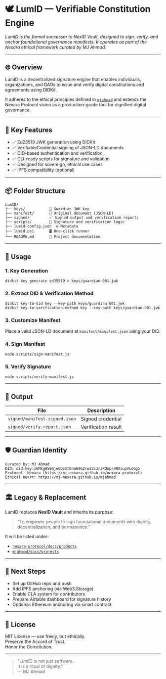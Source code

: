 # 🕊️ LumID — Verifiable Constitution Engine

_LumID is the formal successor to NexID Vault, designed to sign, verify, and anchor foundational governance manifests. It operates as part of the Nexara ethical framework curated by MJ Ahmad._

---

## 🌐 Overview

LumID is a decentralized signature engine that enables individuals, organizations, and DAOs to issue and verify digital constitutions and agreements using DIDKit.

It adheres to the ethical principles defined in [`mjahmad`](https://mj-nexara.github.io/mjahmad) and extends the Nexara Protocol vision as a production-grade tool for dignified digital governance.

---

## 🔐 Key Features

- ✅ Ed25519 JWK generation using DIDKit
- ✅ VerifiableCredential signing of JSON-LD documents
- ✅ DID-based authentication and verification
- ✅ CLI-ready scripts for signature and validation
- ✅ Designed for sovereign, ethical use cases
- ✅ IPFS compatibility (optional)

---

## 📦 Folder Structure

```
LumID/
├── keys/           🔐 Guardian JWK key
├── manifest/       📜 Original document (JSON-LD)
├── signed/         ✅ Signed output and verification reports
├── scripts/        🧠 Signature and verification logic
├── lumid-config.json  ⚙️ Metadata
├── lumid.ps1       🖥️ One-click runner
└── README.md       📘 Project documentation
```

---

## 🧭 Usage

### 1. Key Generation
```
didkit key generate ed25519 > keys/guardian-001.jwk
```

### 2. Extract DID & Verification Method
```
didkit key-to-did key --key-path keys/guardian-001.jwk
didkit key-to-verification-method key --key-path keys/guardian-001.jwk
```

### 3. Customize Manifest
Place a valid JSON-LD document at `manifest/manifest.json` using your DID.

### 4. Sign Manifest
```
node scripts/sign-manifest.js
```

### 5. Verify Signature
```
node scripts/verify-manifest.js
```

---

## 💾 Output

| File | Description |
|------|-------------|
| `signed/manifest.signed.json` | Signed credential |
| `signed/verify.report.json` | Verification result |

---

## 🛡️ Guardian Identity

```
Curated by: MJ Ahmad
DID: did:key:z6MkgWS6mju6DzmtQna69G2rw13s3r3KQopreNViupVLoGg5
Protocol: Nexara (https://mj-nexara.github.io/nexara-protocol)
Ethical Heart: https://mj-nexara.github.io/mjahmad
```

---

## 🏛️ Legacy & Replacement

LumID replaces **NexID Vault** and inherits its purpose:

> “To empower people to sign foundational documents with dignity, decentralization, and permanence.”

It will be listed under:

- [`nexara-protocol/docs/products`](https://mj-nexara.github.io/nexara-protocol/docs/products)
- [`mjahmad/docs/projects`](https://mj-nexara.github.io/mjahmad/docs/projects)

---

## 🌱 Next Steps

- Set up GitHub repo and push
- Add IPFS anchoring (via Web3.Storage)
- Enable CLA system for contributors
- Prepare Airtable dashboard for signature history
- Optional: Ethereum anchoring via smart contract

---

## 🧾 License

MIT License — use freely, but ethically.  
Preserve the Accord of Trust.  
Honor the Constitution.

---

> “LumID is not just software.  
> It is a ritual of dignity.”  
> — MJ Ahmad
